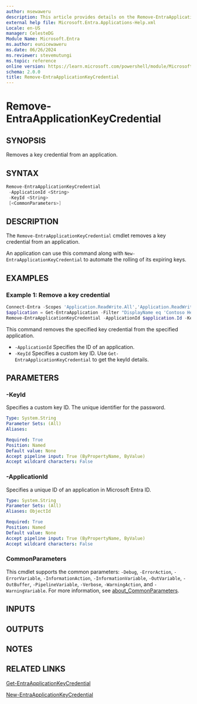 ```yaml
---
author: msewaweru
description: This article provides details on the Remove-EntraApplicationKeyCredential command.
external help file: Microsoft.Entra.Applications-Help.xml
Locale: en-US
manager: CelesteDG
Module Name: Microsoft.Entra
ms.author: eunicewaweru
ms.date: 06/26/2024
ms.reviewer: stevemutungi
ms.topic: reference
online version: https://learn.microsoft.com/powershell/module/Microsoft.Entra/Remove-EntraApplicationKeyCredential
schema: 2.0.0
title: Remove-EntraApplicationKeyCredential
---
```


# Remove-EntraApplicationKeyCredential

## SYNOPSIS

Removes a key credential from an application.

## SYNTAX

```powershell
Remove-EntraApplicationKeyCredential
 -ApplicationId <String>
 -KeyId <String>
 [<CommonParameters>]
```

## DESCRIPTION

The `Remove-EntraApplicationKeyCredential` cmdlet removes a key credential from an application.

An application can use this command along with `New-EntraApplicationKeyCredential` to automate the rolling of its expiring keys.

## EXAMPLES

### Example 1: Remove a key credential

```powershell
Connect-Entra -Scopes 'Application.ReadWrite.All','Application.ReadWrite.OwnedBy'
$application = Get-EntraApplication -Filter "DisplayName eq 'Contoso Helpdesk Application'"
Remove-EntraApplicationKeyCredential -ApplicationId $application.Id -KeyId 'aaaaaaaa-0b0b-1c1c-2d2d-333333333333'
```

This command removes the specified key credential from the specified application.

- `-ApplicationId` Specifies the ID of an application.
- `-KeyId` Specifies a custom key ID. Use `Get-EntraApplicationKeyCredential` to get the keyId details.

## PARAMETERS

### -KeyId

Specifies a custom key ID. The unique identifier for the password.

```yaml
Type: System.String
Parameter Sets: (All)
Aliases:

Required: True
Position: Named
Default value: None
Accept pipeline input: True (ByPropertyName, ByValue)
Accept wildcard characters: False
```

### -ApplicationId

Specifies a unique ID of an application in Microsoft Entra ID.

```yaml
Type: System.String
Parameter Sets: (All)
Aliases: ObjectId

Required: True
Position: Named
Default value: None
Accept pipeline input: True (ByPropertyName, ByValue)
Accept wildcard characters: False
```

### CommonParameters

This cmdlet supports the common parameters: `-Debug`, `-ErrorAction`, `-ErrorVariable`, `-InformationAction`, `-InformationVariable`, `-OutVariable`, `-OutBuffer`, `-PipelineVariable`, `-Verbose`, `-WarningAction`, and `-WarningVariable`. For more information, see [about_CommonParameters](https://go.microsoft.com/fwlink/?LinkID=113216).

## INPUTS

## OUTPUTS

## NOTES

## RELATED LINKS

[Get-EntraApplicationKeyCredential](Get-EntraApplicationKeyCredential.md)

[New-EntraApplicationKeyCredential](New-EntraApplicationKeyCredential.md)
